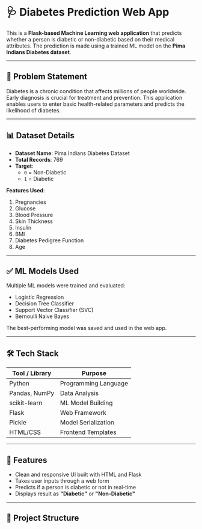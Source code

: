 # 🩺 Diabetes Prediction Web App

This is a **Flask-based Machine Learning web application** that predicts whether a person is diabetic or non-diabetic based on their medical attributes. The prediction is made using a trained ML model on the **Pima Indians Diabetes dataset**.

---

## 📌 Problem Statement

Diabetes is a chronic condition that affects millions of people worldwide. Early diagnosis is crucial for treatment and prevention. This application enables users to enter basic health-related parameters and predicts the likelihood of diabetes.

---

## 📊 Dataset Details

- **Dataset Name**: Pima Indians Diabetes Dataset  
- **Total Records**: 769  
- **Target**:  
  - `0` = Non-Diabetic  
  - `1` = Diabetic  

**Features Used**:
1. Pregnancies  
2. Glucose  
3. Blood Pressure  
4. Skin Thickness  
5. Insulin  
6. BMI  
7. Diabetes Pedigree Function  
8. Age

---

## ✅ ML Models Used

Multiple ML models were trained and evaluated:
- Logistic Regression  
- Decision Tree Classifier  
- Support Vector Classifier (SVC)  
- Bernoulli Naive Bayes  

The best-performing model was saved and used in the web app.

---

## 🛠 Tech Stack

| Tool / Library       | Purpose                  |
|----------------------|---------------------------|
| Python               | Programming Language      |
| Pandas, NumPy        | Data Analysis             |
| scikit-learn         | ML Model Building         |
| Flask                | Web Framework             |
| Pickle               | Model Serialization       |
| HTML/CSS             | Frontend Templates        |

---

## 🚀 Features

- Clean and responsive UI built with HTML and Flask
- Takes user inputs through a web form
- Predicts if a person is diabetic or not in real-time
- Displays result as **"Diabetic"** or **"Non-Diabetic"**

---

## 📂 Project Structure

